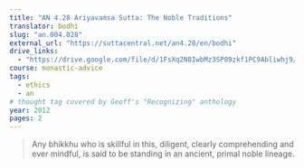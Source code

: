 ```yaml
---
title: "AN 4.28 Ariyavaṁsa Sutta: The Noble Traditions"
translator: bodhi
slug: "an.004.028"
external_url: "https://suttacentral.net/an4.28/en/bodhi"
drive_links:
  - "https://drive.google.com/file/d/1FsXq2N8IwbMz3SP09zkf1PC9Abliwhj9/view?usp=drivesdk"
course: monastic-advice
tags:
  - ethics
  - an
# thought tag covered by Geoff's "Recognizing" anthology
year: 2012
pages: 2
---
```


> Any bhikkhu who is skillful in this, diligent, clearly comprehending and ever mindful, is said to be standing in an ancient, primal noble lineage.

